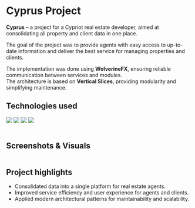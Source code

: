 # Cyprus Project

**Cyprus** – a project for a Cypriot real estate developer, aimed at consolidating all property and client data in one place.  

The goal of the project was to provide agents with easy access to up-to-date information and deliver the best service for managing properties and clients.  

The implementation was done using **WolverineFX**, ensuring reliable communication between services and modules.  
The architecture is based on **Vertical Slices**, providing modularity and simplifying maintenance.  

## Technologies used
<div class="flex wrap gap-50 row-gap-20">
    <img src="/img/stack/dotnet.svg"></img>
    <img src="/img/stack/docker.svg"></img>
    <img src="/img/stack/postgres.svg"></img>
    <img src="/img/stack/nginx.svg"></img>
</div>
<br>

## Screenshots & Visuals

<div class="flex column gap-50">
</div>

## Project highlights
- Consolidated data into a single platform for real estate agents.  
- Improved service efficiency and user experience for agents and clients.  
- Applied modern architectural patterns for maintainability and scalability.
